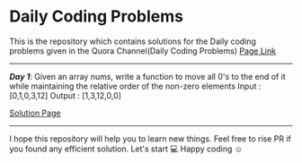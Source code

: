 # Daily Coding Problems
This is the repository which contains solutions for the Daily coding problems given in the Quora Channel(Daily Coding Problems) [Page Link](https://www.quora.com/q/dailycodingproblems)
 
 ---
 
***Day 1***: Given an array nums, write a function to move all 0's to the end of it while maintaining the relative order of the non-zero elements
Input :[0,1,0,3,12]
Output : [1,3,12,0,0]

[Solution Page](https://github.com/Ratheshprabakar/Daily_Coding_Problems/blob/master/Day1.c)

---

I hope this repository will help you to learn new things. Feel free to rise PR if you found any efficient solution. Let's start :computer: 
Happy coding  :relaxed:
